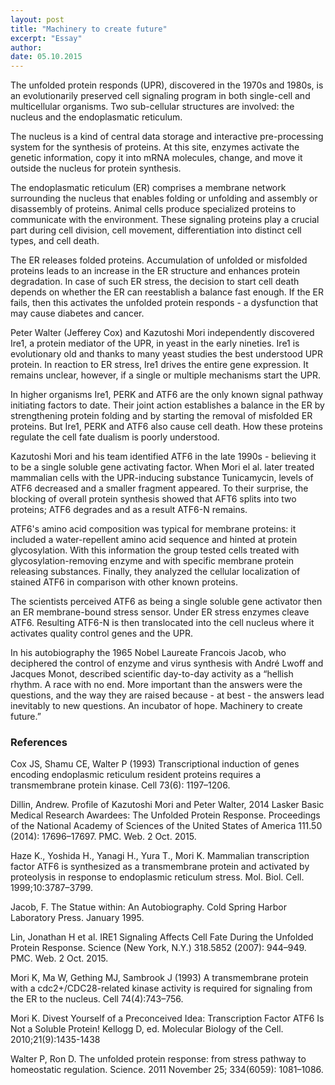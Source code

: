 ```yaml
---
layout: post
title: "Machinery to create future"
excerpt: "Essay"
author:
date: 05.10.2015
---
```


The unfolded protein responds (UPR), discovered in the 1970s and 1980s, is an evolutionarily preserved cell signaling program in both single-cell and multicellular organisms. Two sub-cellular structures are involved: the nucleus and the endoplasmatic reticulum.

The nucleus is a kind of central data storage and interactive pre-processing system for the synthesis of proteins. At this site, enzymes activate the genetic information, copy it into mRNA molecules, change, and move it outside the nucleus for protein synthesis.

The endoplasmatic reticulum (ER) comprises a membrane network surrounding the nucleus that enables folding or unfolding and assembly or disassembly of proteins. Animal cells produce specialized proteins to communicate with the environment.  These signaling proteins play a crucial part during cell division, cell movement, differentiation into distinct cell types, and cell death.

The ER releases folded proteins. Accumulation of unfolded or misfolded proteins leads to an increase in the ER structure and enhances protein degradation. In case of such ER stress, the decision to start cell death depends on whether the ER can reestablish a balance fast enough. If the ER fails, then this activates the unfolded protein responds - a dysfunction that may cause diabetes and cancer.

Peter Walter (Jefferey Cox) and Kazutoshi Mori independently discovered Ire1, a protein mediator of the UPR, in yeast in the early nineties. Ire1 is evolutionary old and thanks to many yeast studies the best understood UPR protein. In reaction to ER stress, Ire1 drives the entire gene expression. It remains unclear, however, if a single or multiple mechanisms start the UPR.

In higher organisms Ire1, PERK and ATF6 are the only known signal pathway initiating factors to date. Their joint action establishes a balance in the ER by strengthening protein folding and by starting the removal of misfolded ER proteins. But Ire1, PERK and ATF6 also cause cell death. How these proteins regulate the cell fate dualism is poorly understood.

Kazutoshi Mori and his team identified ATF6 in the late 1990s - believing it to be a single soluble gene activating factor.  When Mori el al. later treated mammalian cells with the UPR-inducing substance Tunicamycin, levels of ATF6 decreased and a smaller fragment appeared. To their surprise, the blocking of overall protein synthesis showed that AFT6 splits into two proteins;  ATF6 degrades and as a result ATF6-N remains.

ATF6's amino acid composition was typical for membrane proteins: it included a water-repellent amino acid sequence and hinted at protein glycosylation. With this information the group tested cells treated with glycosylation-removing enzyme and with specific membrane protein releasing substances. Finally, they analyzed the cellular localization of stained ATF6 in comparison with other known proteins.

The scientists perceived ATF6 as being a single soluble gene activator then an ER membrane-bound stress sensor. Under ER stress enzymes cleave ATF6. Resulting ATF6-N is then translocated into the cell nucleus where it activates quality control genes and the UPR.

In his autobiography the 1965 Nobel Laureate Francois Jacob, who deciphered the control of enzyme and virus synthesis with André Lwoff and Jacques Monot, described scientific day-to-day activity as a “hellish rhythm. A race with no end. More important than the answers were the questions, and the way they are raised because - at best - the answers lead inevitably to new questions. An incubator of hope. Machinery to create future.”

### References

Cox JS, Shamu CE, Walter P (1993) Transcriptional induction of genes encoding endoplasmic reticulum resident proteins requires a transmembrane protein kinase. Cell 73(6): 1197–1206.

Dillin, Andrew. Profile of Kazutoshi Mori and Peter Walter, 2014 Lasker Basic Medical Research Awardees: The Unfolded Protein Response. Proceedings of the National Academy of Sciences of the United States of America 111.50 (2014): 17696–17697. PMC. Web. 2 Oct. 2015.

Haze K., Yoshida H., Yanagi H., Yura T., Mori K. Mammalian transcription factor ATF6 is synthesized as a transmembrane protein and activated by proteolysis in response to endoplasmic reticulum stress. Mol. Biol. Cell. 1999;10:3787–3799.

Jacob, F. The Statue within: An Autobiography. Cold Spring Harbor Laboratory Press. January 1995.

Lin, Jonathan H et al. IRE1 Signaling Affects Cell Fate During the Unfolded Protein Response. Science (New York, N.Y.) 318.5852 (2007): 944–949. PMC. Web. 2 Oct. 2015.

Mori K, Ma W, Gething MJ, Sambrook J (1993) A transmembrane protein with a cdc2+/CDC28-related kinase activity is required for signaling from the ER to the nucleus. Cell 74(4):743–756.

Mori K. Divest Yourself of a Preconceived Idea: Transcription Factor ATF6 Is Not a Soluble Protein! Kellogg D, ed. Molecular Biology of the Cell. 2010;21(9):1435-1438

Walter P, Ron D. The unfolded protein response: from stress pathway to homeostatic regulation.  Science. 2011 November 25; 334(6059): 1081–1086.
